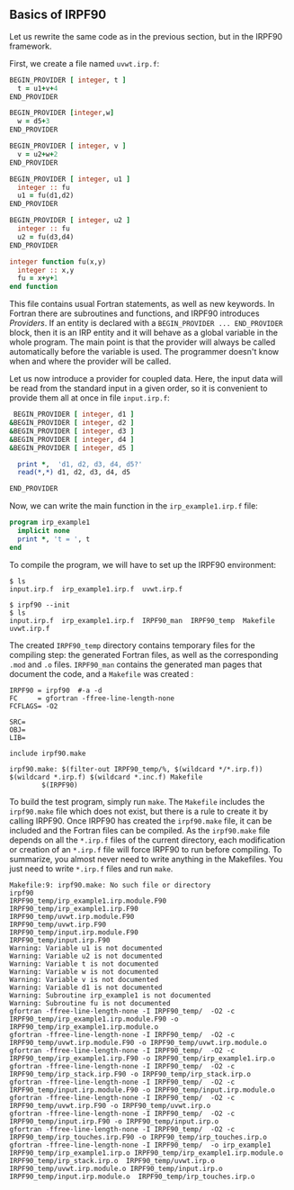 Basics of IRPF90
----------------

Let us rewrite the same code as in the previous section, but in the IRPF90
framework.

First, we create a file named ``uvwt.irp.f``:

```fortran
BEGIN_PROVIDER [ integer, t ]
  t = u1+v+4
END_PROVIDER

BEGIN_PROVIDER [integer,w]
  w = d5+3
END_PROVIDER

BEGIN_PROVIDER [ integer, v ]
  v = u2+w+2
END_PROVIDER

BEGIN_PROVIDER [ integer, u1 ]
  integer :: fu
  u1 = fu(d1,d2)
END_PROVIDER

BEGIN_PROVIDER [ integer, u2 ]
  integer :: fu
  u2 = fu(d3,d4)
END_PROVIDER

integer function fu(x,y)
  integer :: x,y
  fu = x+y+1
end function
```

This file contains usual Fortran statements, as well as new keywords. In Fortran
there are subroutines and functions, and IRPF90 introduces *Providers*. If an
entity is declared with a ``BEGIN_PROVIDER ... END_PROVIDER`` block, then it
is an IRP entity and it will behave as a global variable in the whole program.
The main point is that the provider will always be called automatically before
the variable is used. The programmer doesn't know when and where the provider
will be called.

Let us now introduce a provider for coupled data. Here, the input data will
be read from the standard input in a given order, so it is convenient to
provide them all at once in file ``input.irp.f``:

```fortran
 BEGIN_PROVIDER [ integer, d1 ]
&BEGIN_PROVIDER [ integer, d2 ]
&BEGIN_PROVIDER [ integer, d3 ]
&BEGIN_PROVIDER [ integer, d4 ]
&BEGIN_PROVIDER [ integer, d5 ]

  print *,  'd1, d2, d3, d4, d5?'
  read(*,*) d1, d2, d3, d4, d5

END_PROVIDER
```

Now, we can write the main function in the ``irp_example1.irp.f`` file:

```fortran
program irp_example1
  implicit none
  print *, 't = ', t
end
```

To compile the program, we will have to set up the IRPF90 environment:

```shell
$ ls
input.irp.f  irp_example1.irp.f  uvwt.irp.f

$ irpf90 --init
$ ls
input.irp.f  irp_example1.irp.f  IRPF90_man  IRPF90_temp  Makefile  uvwt.irp.f
```

The created ``IRPF90_temp`` directory contains temporary files for the
compiling step: the generated Fortran files, as well as the corresponding
``.mod`` and ``.o`` files. ``IRPF90_man`` contains the generated man pages that
document the code, and a ``Makefile`` was created :

```make
IRPF90 = irpf90  #-a -d
FC     = gfortran -ffree-line-length-none
FCFLAGS= -O2

SRC=
OBJ=
LIB=

include irpf90.make

irpf90.make: $(filter-out IRPF90_temp/%, $(wildcard */*.irp.f)) $(wildcard *.irp.f) $(wildcard *.inc.f) Makefile
        $(IRPF90)
```

To build the test program, simply run ``make``. The ``Makefile`` includes the
``irpf90.make`` file which does not exist, but there is a rule to create it by
calling IRPF90. Once IRPF90 has created the ``irpf90.make`` file, it can be
included and the Fortran files can be compiled. As the ``irpf90.make`` file
depends on all the ``*.irp.f`` files of the current directory, each
modification or creation of an ``*.irp.f`` file will force IRPF90 to run before
compiling. To summarize, you almost never need to write anything in the
Makefiles. You just need to write ``*.irp.f`` files and run ``make``.

```shell
Makefile:9: irpf90.make: No such file or directory
irpf90  
IRPF90_temp/irp_example1.irp.module.F90
IRPF90_temp/irp_example1.irp.F90
IRPF90_temp/uvwt.irp.module.F90
IRPF90_temp/uvwt.irp.F90
IRPF90_temp/input.irp.module.F90
IRPF90_temp/input.irp.F90
Warning: Variable u1 is not documented
Warning: Variable u2 is not documented
Warning: Variable t is not documented
Warning: Variable w is not documented
Warning: Variable v is not documented
Warning: Variable d1 is not documented
Warning: Subroutine irp_example1 is not documented
Warning: Subroutine fu is not documented
gfortran -ffree-line-length-none -I IRPF90_temp/  -O2 -c IRPF90_temp/irp_example1.irp.module.F90 -o IRPF90_temp/irp_example1.irp.module.o
gfortran -ffree-line-length-none -I IRPF90_temp/  -O2 -c IRPF90_temp/uvwt.irp.module.F90 -o IRPF90_temp/uvwt.irp.module.o
gfortran -ffree-line-length-none -I IRPF90_temp/  -O2 -c IRPF90_temp/irp_example1.irp.F90 -o IRPF90_temp/irp_example1.irp.o
gfortran -ffree-line-length-none -I IRPF90_temp/  -O2 -c IRPF90_temp/irp_stack.irp.F90 -o IRPF90_temp/irp_stack.irp.o
gfortran -ffree-line-length-none -I IRPF90_temp/  -O2 -c IRPF90_temp/input.irp.module.F90 -o IRPF90_temp/input.irp.module.o
gfortran -ffree-line-length-none -I IRPF90_temp/  -O2 -c IRPF90_temp/uvwt.irp.F90 -o IRPF90_temp/uvwt.irp.o
gfortran -ffree-line-length-none -I IRPF90_temp/  -O2 -c IRPF90_temp/input.irp.F90 -o IRPF90_temp/input.irp.o
gfortran -ffree-line-length-none -I IRPF90_temp/  -O2 -c IRPF90_temp/irp_touches.irp.F90 -o IRPF90_temp/irp_touches.irp.o
gfortran -ffree-line-length-none -I IRPF90_temp/  -o irp_example1 IRPF90_temp/irp_example1.irp.o IRPF90_temp/irp_example1.irp.module.o IRPF90_temp/irp_stack.irp.o  IRPF90_temp/uvwt.irp.o IRPF90_temp/uvwt.irp.module.o IRPF90_temp/input.irp.o IRPF90_temp/input.irp.module.o  IRPF90_temp/irp_touches.irp.o  
```


